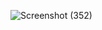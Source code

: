 ![Screenshot (352)](https://github.com/user-attachments/assets/c7dca327-5996-406e-873e-0cc7184f4de2)
